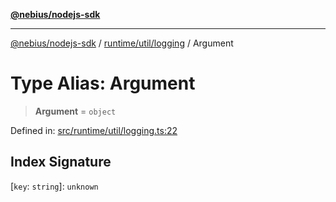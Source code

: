 [**@nebius/nodejs-sdk**](../../../../README.md)

***

[@nebius/nodejs-sdk](../../../../README.md) / [runtime/util/logging](../README.md) / Argument

# Type Alias: Argument

> **Argument** = `object`

Defined in: [src/runtime/util/logging.ts:22](https://github.com/nebius/nodejs-sdk/blob/a37d220b2851e3bf0d396cb03828d544f584df45/src/runtime/util/logging.ts#L22)

## Index Signature

\[`key`: `string`\]: `unknown`
